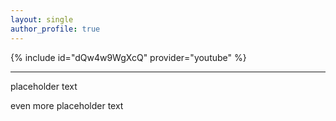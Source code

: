 ```yaml
---
layout: single
author_profile: true
---
```


{% include id="dQw4w9WgXcQ" provider="youtube" %}

---

placeholder text

even more placeholder text
